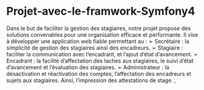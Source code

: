 # Projet-avec-le-framwork-Symfony4
Dans le but de faciliter la gestion des stagiaires, notre projet propose des solutions convenables pour une organisation efficace et performante. Il vise à développer une application web fiable permettant au : 
➢ Secrétaire : la simplicité de gestion des stagiaires ainsi des encadreurs. 
➢ Stagiaire : faciliter la communication avec l’encadrant, et l’ajout d’état d’avancement. 
➢ Encadrant : la facilité d’affectation des taches aux stagiaires, le suivi d’état d’avancement et l’évaluation des stagiaires. 
➢ Administrateur : la désactivation et réactivation des comptes, l’affectation des encadreurs et sujets aux stagiaires. Ainsi, l’impression des attestations de stage.
,
